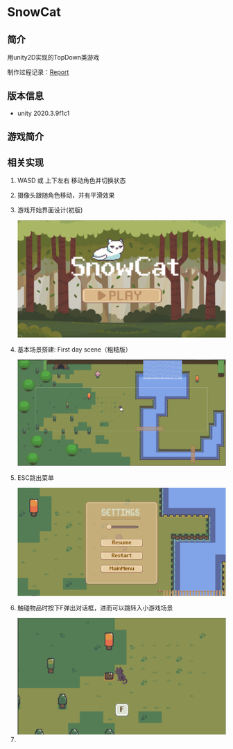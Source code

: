 # SnowCat
## 简介

用unity2D实现的TopDown类游戏

制作过程记录：[Report](./Reports/SnowCat.md)

## 版本信息

+ unity 2020.3.9f1c1

## 游戏简介

## 相关实现

1. WASD 或 上下左右 移动角色并切换状态

2. 摄像头跟随角色移动，并有平滑效果

3. 游戏开始界面设计(初版)

   <img src=".\Reports\readmeAsserts\StartGameScene.png" alt="image-20231215224924146" />

4. 基本场景搭建: First day scene（粗糙版）

   <img src=".\Reports\readmeAsserts\FristDayScene.png" alt="image-20231215213324479" style="zoom:50%;" />

   

5. ESC跳出菜单

   <img src=".\Reports\readmeAsserts\Menu.png" alt="image-20231216205457201" />

6. 触碰物品时按下F弹出对话框，进而可以跳转入小游戏场景

   <img src=".\Reports\readmeAsserts\LoadGameScene.png" alt="image-20231216233957491" />

7. 

   
